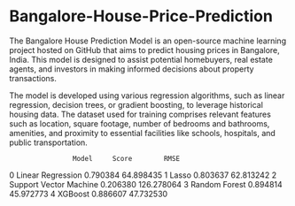 # Bangalore-House-Price-Prediction
The Bangalore House Prediction Model is an open-source machine learning project hosted on GitHub that aims to predict housing prices in Bangalore, India. This model is designed to assist potential homebuyers, real estate agents, and investors in making informed decisions about property transactions.

The model is developed using various regression algorithms, such as linear regression, decision trees, or gradient boosting, to leverage historical housing data. The dataset used for training comprises relevant features such as location, square footage, number of bedrooms and bathrooms, amenities, and proximity to essential facilities like schools, hospitals, and public transportation.

                    Model     Score        RMSE
0       Linear Regression  0.790384   64.898435
1                   Lasso  0.803637   62.813242
2  Support Vector Machine  0.206380  126.278064
3           Random Forest  0.894814   45.972773
4                 XGBoost  0.886607   47.732530

